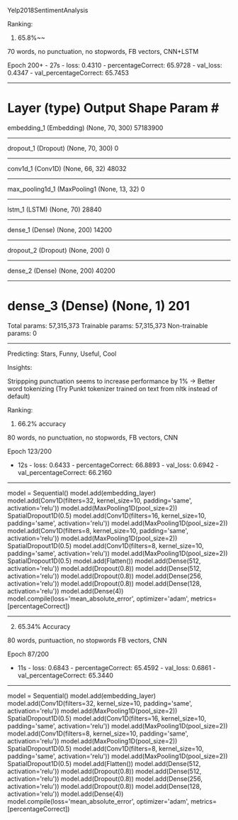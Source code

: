 Yelp2018SentimentAnalysis

Ranking:

1. 65.8%~~

70 words, no punctuation, no stopwords, FB vectors, CNN+LSTM

Epoch 200+ - 27s - loss: 0.4310 - percentageCorrect: 65.9728 - val_loss: 0.4347 - val_percentageCorrect: 65.7453

_________________________________________________________________
Layer (type)                 Output Shape              Param #   
=================================================================
embedding_1 (Embedding)      (None, 70, 300)           57183900  
_________________________________________________________________
dropout_1 (Dropout)          (None, 70, 300)           0         
_________________________________________________________________
conv1d_1 (Conv1D)            (None, 66, 32)            48032     
_________________________________________________________________
max_pooling1d_1 (MaxPooling1 (None, 13, 32)            0         
_________________________________________________________________
lstm_1 (LSTM)                (None, 70)                28840     
_________________________________________________________________
dense_1 (Dense)              (None, 200)               14200     
_________________________________________________________________
dropout_2 (Dropout)          (None, 200)               0         
_________________________________________________________________
dense_2 (Dense)              (None, 200)               40200     
_________________________________________________________________
dense_3 (Dense)              (None, 1)                 201       
=================================================================
Total params: 57,315,373
Trainable params: 57,315,373
Non-trainable params: 0
_________________________________________________________________



Predicting: Stars, Funny, Useful, Cool

Insights:

Strippping punctuation seems to increase performance by 1% -> Better word tokenizing (Try Punkt tokenizer trained on text from nltk instead of default)



Ranking:

1. 66.2% accuracy

80 words, no punctuation, no stopwords, FB vectors, CNN

Epoch 123/200
 - 12s - loss: 0.6433 - percentageCorrect: 66.8893 - val_loss: 0.6942 - val_percentageCorrect: 66.2160
___________________________________________________________________________________________________
model = Sequential()
model.add(embedding_layer)
model.add(Conv1D(filters=32, kernel_size=10, padding='same', activation='relu'))
model.add(MaxPooling1D(pool_size=2))
SpatialDropout1D(0.5)
model.add(Conv1D(filters=16, kernel_size=10, padding='same', activation='relu'))
model.add(MaxPooling1D(pool_size=2))
model.add(Conv1D(filters=8, kernel_size=10, padding='same', activation='relu'))
model.add(MaxPooling1D(pool_size=2))
SpatialDropout1D(0.5)
model.add(Conv1D(filters=8, kernel_size=10, padding='same', activation='relu'))
model.add(MaxPooling1D(pool_size=2))
SpatialDropout1D(0.5)
model.add(Flatten())
model.add(Dense(512, activation='relu'))
model.add(Dropout(0.8))
model.add(Dense(512, activation='relu'))
model.add(Dropout(0.8))
model.add(Dense(256, activation='relu'))
model.add(Dropout(0.8))
model.add(Dense(128, activation='relu'))
model.add(Dense(4))
model.compile(loss='mean_absolute_error', optimizer='adam', metrics=[percentageCorrect])
___________________________________________________________________________________________________

2. 65.34% Accuracy

80 words, puntuaction, no stopwords FB vectors, CNN

Epoch 87/200
 - 11s - loss: 0.6843 - percentageCorrect: 65.4592 - val_loss: 0.6861 - val_percentageCorrect: 65.3440
 
___________________________________________________________________________________________________
model = Sequential()
model.add(embedding_layer)
model.add(Conv1D(filters=32, kernel_size=10, padding='same', activation='relu'))
model.add(MaxPooling1D(pool_size=2))
SpatialDropout1D(0.5)
model.add(Conv1D(filters=16, kernel_size=10, padding='same', activation='relu'))
model.add(MaxPooling1D(pool_size=2))
model.add(Conv1D(filters=8, kernel_size=10, padding='same', activation='relu'))
model.add(MaxPooling1D(pool_size=2))
SpatialDropout1D(0.5)
model.add(Conv1D(filters=8, kernel_size=10, padding='same', activation='relu'))
model.add(MaxPooling1D(pool_size=2))
SpatialDropout1D(0.5)
model.add(Flatten())
model.add(Dense(512, activation='relu'))
model.add(Dropout(0.8))
model.add(Dense(512, activation='relu'))
model.add(Dropout(0.8))
model.add(Dense(256, activation='relu'))
model.add(Dropout(0.8))
model.add(Dense(128, activation='relu'))
model.add(Dense(4))
model.compile(loss='mean_absolute_error', optimizer='adam', metrics=[percentageCorrect])
